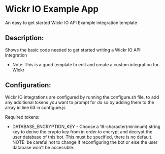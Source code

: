 # Wickr IO Example App
An easy to get started Wickr IO API Example integration template

## Description:
Shows the basic code needed to get started writing a Wickr IO API integration
* Note: This is a good template to edit and create a custom integration for Wickr

## Configuration:
Wickr IO integrations are configured by running the configure.sh file,
to add any additional tokens you want to prompt for do so by adding them to the array in line 63 in configure.js

Required tokens:
- DATABASE_ENCRYPTION_KEY - Choose a 16-character(minimum) string key to derive the crypto key from in order to encrypt and decrypt the user database of this bot. This must be specified, there is no default. NOTE: be careful not to change if reconfiguring the bot or else the user database won't be accessible.
